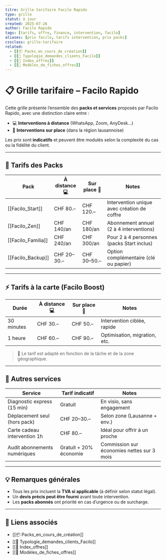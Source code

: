 ```yaml
---
titre: Grille tarifaire Facilo Rapido
type: grille
statut: à jour
created: 2025-07-26
author: Facilo Rapido
tags: [tarifs, offre, finance, intervention, facilo]
aliases: [prix facilo, tarifs intervention, prix packs]
cssclass: grille-tarifaire
related:
  - [[📦 Packs_en_cours_de_création]]
  - [[🎯 Typologie_demandes_clients_Facilo]]
  - [[📄 Index_offres]]
  - [[🧾 Modèles_de_fiches_offres]]
---
```

# 📋 Grille tarifaire – Facilo Rapido

Cette grille présente l’ensemble des **packs et services** proposés par Facilo Rapido, avec une distinction claire entre :

- 💻 **Interventions à distance** (WhatsApp, Zoom, AnyDesk…)
- 🚗 **Interventions sur place** (dans la région lausannoise)

Les prix sont **indicatifs** et peuvent être modulés selon la complexité du cas ou la fidélité du client.

---

## 🧩 Tarifs des Packs

| Pack               | À distance 💻 | Sur place 🚗 | Notes                                       |
| ------------------ | ------------- | ------------ | ------------------------------------------- |
| [[Facilo_Start]]   | CHF 80.–      | CHF 120.–    | Intervention unique avec création de coffre |
| [[Facilo_Zen]]     | CHF 140/an    | CHF 180/an   | Abonnement annuel (2 à 4 interventions)     |
| [[Facilo_Familia]] | CHF 240/an    | CHF 300/an   | Pour 2 à 4 personnes (packs Start inclus)   |
| [[Facilo_Backup]]  | CHF 20–30.–   | CHF 30–50.–  | Option complémentaire (clé ou papier)       |

---

## ⚡ Tarifs à la carte (Facilo Boost)

| Durée                | À distance 💻 | Sur place 🚗 | Notes |
|----------------------|---------------|--------------|-------|
| 30 minutes           | CHF 30.–       | CHF 50.–      | Intervention ciblée, rapide |
| 1 heure              | CHF 60.–       | CHF 90.–      | Optimisation, migration, etc. |

> 🧾 Le tarif est adapté en fonction de la tâche et de la zone géographique.

---

## 🧾 Autres services

| Service                           | Tarif indicatif      | Notes |
|----------------------------------|-----------------------|-------|
| Diagnostic express (15 min)      | Gratuit               | En visio, sans engagement |
| Déplacement seul (hors pack)     | CHF 20–30.–           | Selon zone (Lausanne + env.) |
| Carte cadeau intervention 1h     | CHF 80.–              | Idéal pour offrir à un proche |
| Audit abonnements numériques     | Gratuit + 20% économie | Commission sur économies nettes sur 3 mois |

---

## 💡 Remarques générales

- Tous les prix incluent la **TVA si applicable** (à définir selon statut légal).
- Un **devis précis peut être fourni** avant toute intervention.
- Les **packs abonnés** ont priorité en cas d’urgence ou de surcharge.

---

## 🔗 Liens associés

- [[📦 Packs_en_cours_de_création]]
- [[🎯 Typologie_demandes_clients_Facilo]]
- [[📄 Index_offres]]
- [[🧾 Modèles_de_fiches_offres]]

